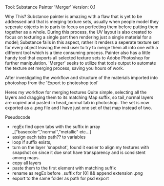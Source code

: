 Tool: Substance Painter 'Merger'
Version: 0.1

Why This?
Substance painter is amazing with a flaw that is yet to be addressed and that is merging texture sets, usually when people model they seperate objects in to parts to focus on perfecting them before putting them together as a whole. During this process, the UV layout is also created to focus on texturing a single part then rendering just a single material for a model; Substance fails in this aspect, rather it renders a seperate texture set for every object leaving the end user to try to merge them all into one with a different tool which is a time consuming process. Painter also has a little handy tool that exports all selected texture sets to Adobe Photoshop for further manipulation. 'Merger' seeks to utilize that tools output to automate the texture set merging process, saving you hours of work.

After investigating the workflow and structure of the materials imported into photoshop from the 'Export to photoshop tool'

Heres my workflow for merging textures
 Quite simple, selecting all the layers and dragging them to its matching Map suffix, so tail_normal layers are copied and pasted in head_normal tab in photoshop. The set is now exported as a .png file and I have just one set of that map instead of two.

 Pseudocode
 - regEx find open tabs with the suffix in array _["basecolor","normal","metallic" etc...]
 - assign each tabs path?? to variables
 - loop if suffix exists, 
 - turn on the layer 'snapshot', found it easier to align my textures with snapshot on since it doe snot have transparency and is consistent among maps.
 - copy all layers
 - paste them to the first element with matching suffix 
 - rename as regEx before _suffix for [0] && append extension .png
 - export to the same folder as path for psd export

